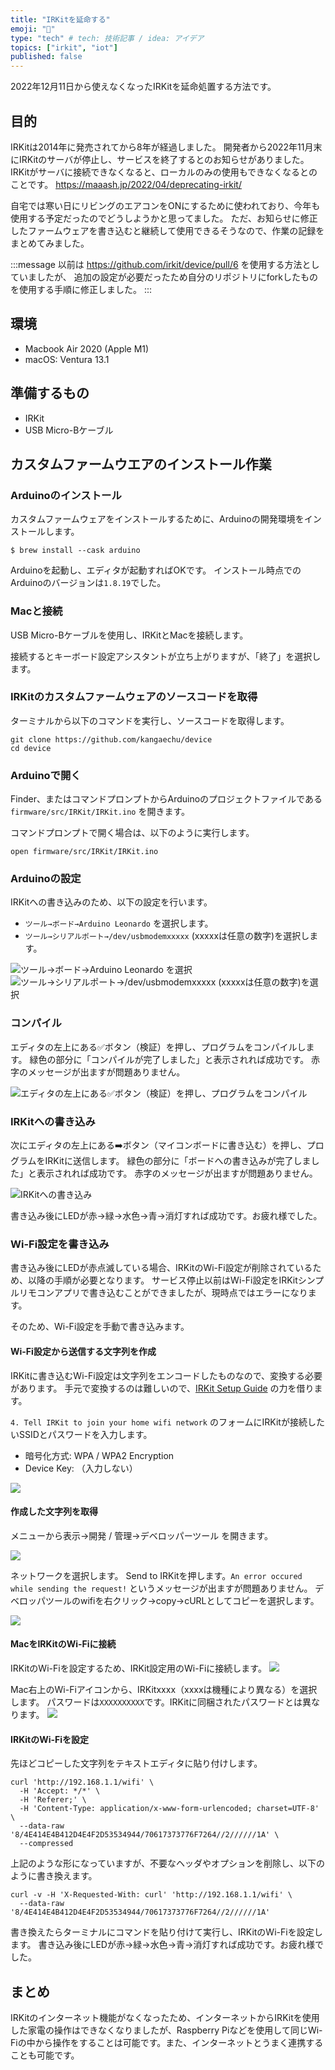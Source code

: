 ```yaml
---
title: "IRKitを延命する"
emoji: "💓"
type: "tech" # tech: 技術記事 / idea: アイデア
topics: ["irkit", "iot"]
published: false
---
```


2022年12月11日から使えなくなったIRKitを延命処置する方法です。

## 目的

IRKitは2014年に発売されてから8年が経過しました。
開発者から2022年11月末にIRKitのサーバが停止し、サービスを終了するとのお知らせがありました。
IRKitがサーバに接続できなくなると、ローカルのみの使用もできなくなるとのことです。
https://maaash.jp/2022/04/deprecating-irkit/

自宅では寒い日にリビングのエアコンをONにするために使われており、今年も使用する予定だったのでどうしようかと思ってました。
ただ、お知らせに修正したファームウェアを書き込むと継続して使用できるそうなので、作業の記録をまとめてみました。

:::message
以前は https://github.com/irkit/device/pull/6 を使用する方法としていましたが、
追加の設定が必要だったため自分のリポジトリにforkしたものを使用する手順に修正しました。
:::

## 環境

- Macbook Air 2020 (Apple M1)
- macOS: Ventura 13.1

## 準備するもの

- IRKit
- USB Micro-Bケーブル

## カスタムファームウエアのインストール作業

### Arduinoのインストール

カスタムファームウェアをインストールするために、Arduinoの開発環境をインストールします。

```shell
$ brew install --cask arduino
```

Arduinoを起動し、エディタが起動すればOKです。
インストール時点でのArduinoのバージョンは`1.8.19`でした。

### Macと接続

USB Micro-Bケーブルを使用し、IRKitとMacを接続します。

接続するとキーボード設定アシスタントが立ち上がりますが、「終了」を選択します。

### IRKitのカスタムファームウェアのソースコードを取得

ターミナルから以下のコマンドを実行し、ソースコードを取得します。

```shell
git clone https://github.com/kangaechu/device
cd device
```

### Arduinoで開く

Finder、またはコマンドプロンプトからArduinoのプロジェクトファイルである `firmware/src/IRKit/IRKit.ino` を開きます。

コマンドプロンプトで開く場合は、以下のように実行します。

```shell
open firmware/src/IRKit/IRKit.ino
```

### Arduinoの設定

IRKitへの書き込みのため、以下の設定を行います。

- `ツール→ボード→Arduino Leonardo` を選択します。
- `ツール→シリアルポート→/dev/usbmodemxxxxx` (xxxxxは任意の数字)を選択します。

![`ツール→ボード→Arduino Leonardo` を選択](https://storage.googleapis.com/zenn-user-upload/67b31640e4e1-20221217.png)
![`ツール→シリアルポート→/dev/usbmodemxxxxx` (xxxxxは任意の数字)を選択](https://storage.googleapis.com/zenn-user-upload/c21e2322f607-20221217.png)

### コンパイル

エディタの左上にある✅ボタン（検証）を押し、プログラムをコンパイルします。
緑色の部分に「コンパイルが完了しました」と表示されれば成功です。
赤字のメッセージが出ますが問題ありません。

![エディタの左上にある✅ボタン（検証）を押し、プログラムをコンパイル](https://storage.googleapis.com/zenn-user-upload/56277ab8b6fb-20221217.png)

### IRKitへの書き込み

次にエディタの左上にある➡️ボタン（マイコンボードに書き込む）を押し、プログラムをIRKitに送信します。
緑色の部分に「ボードへの書き込みが完了しました」と表示されれば成功です。
赤字のメッセージが出ますが問題ありません。

![IRKitへの書き込み](https://storage.googleapis.com/zenn-user-upload/8641f7fadc8c-20221217.png)

書き込み後にLEDが赤→緑→水色→青→消灯すれば成功です。お疲れ様でした。

### Wi-Fi設定を書き込み

書き込み後にLEDが赤点滅している場合、IRKitのWi-Fi設定が削除されているため、以降の手順が必要となります。
サービス停止以前はWi-Fi設定をIRKitシンプルリモコンアプリで書き込むことができましたが、現時点ではエラーになります。

そのため、Wi-Fi設定を手動で書き込みます。

#### Wi-Fi設定から送信する文字列を作成

IRKitに書き込むWi-Fi設定は文字列をエンコードしたものなので、変換する必要があります。
手元で変換するのは難しいので、[IRKit Setup Guide](https://www.adriancourreges.com/projects/irkit-web-remote/live/public/setup.html) の力を借ります。

`4. Tell IRKit to join your home wifi network` のフォームにIRKitが接続したいSSIDとパスワードを入力します。

- 暗号化方式: WPA / WPA2 Encryption
- Device Key: （入力しない）

![](https://storage.googleapis.com/zenn-user-upload/3249a26608e0-20221217.png)

#### 作成した文字列を取得

メニューから表示→開発 / 管理→デベロッパーツール を開きます。

![](https://storage.googleapis.com/zenn-user-upload/bb6df90032df-20221217.png)

ネットワークを選択します。
Send to IRKitを押します。`An error occured while sending the request!` というメッセージが出ますが問題ありません。
デベロッパツールのwifiを右クリック→copy→cURLとしてコピーを選択します。

![](https://storage.googleapis.com/zenn-user-upload/06ad4ae72ca8-20221217.png)

#### MacをIRKitのWi-Fiに接続

IRKitのWi-Fiを設定するため、IRKit設定用のWi-Fiに接続します。
![](https://storage.googleapis.com/zenn-user-upload/2e969e7ef64e-20221217.png)

Mac右上のWi-Fiアイコンから、IRKitxxxx（xxxxは機種により異なる）を選択します。
パスワードは`XXXXXXXXXX`です。IRKitに同梱されたパスワードとは異なります。
![](https://storage.googleapis.com/zenn-user-upload/8eaa5a1d318b-20221217.png)

#### IRKitのWi-Fiを設定

先ほどコピーした文字列をテキストエディタに貼り付けします。

```shell
curl 'http://192.168.1.1/wifi' \
  -H 'Accept: */*' \
  -H 'Referer;' \
  -H 'Content-Type: application/x-www-form-urlencoded; charset=UTF-8' \
  --data-raw '8/4E414E4B412D4E4F2D53534944/70617373776F7264//2//////1A' \
  --compressed
```

上記のような形になっていますが、不要なヘッダやオプションを削除し、以下のように書き換えます。

```shell
curl -v -H 'X-Requested-With: curl' 'http://192.168.1.1/wifi' \
  --data-raw '8/4E414E4B412D4E4F2D53534944/70617373776F7264//2//////1A'
```

書き換えたらターミナルにコマンドを貼り付けて実行し、IRKitのWi-Fiを設定します。
書き込み後にLEDが赤→緑→水色→青→消灯すれば成功です。お疲れ様でした。

## まとめ

IRKitのインターネット機能がなくなったため、インターネットからIRKitを使用した家電の操作はできなくなりましたが、Raspberry Piなどを使用して同じWi-Fiの中から操作をすることは可能です。また、インターネットとうまく連携することも可能です。

